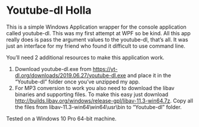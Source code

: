 # Youtube-dl Holla

This is a simple Windows Application wrapper for the console application called youtube-dl. This was my first attempt at WPF so be kind. All this app really does is pass the argument values to the youtube-dl, that’s all. It was just an interface for my friend who found it difficult to use command line.

You’ll need 2 additional resources to make this application work.

1.	Download youtube-dl.exe from https://yt-dl.org/downloads/2019.06.27/youtube-dl.exe and place it in the “Youtube-dl” folder once you’ve unzipped my app.
2.	For MP3 conversion to work you also need to download the libav binaries and supporting files. To make this easy just download http://builds.libav.org/windows/release-gpl/libav-11.3-win64.7z. Copy all the files from libav-11.3-win64\win64\usr\bin to “Youtube-dl” folder.

Tested on a Windows 10 Pro 64-bit machine.

